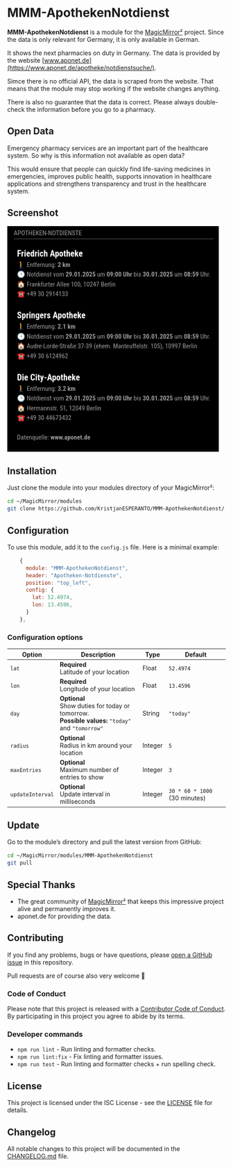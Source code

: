 # MMM-ApothekenNotdienst

**MMM-ApothekenNotdienst** is a module for the [MagicMirror²](https://github.com/MagicMirrorOrg/MagicMirror) project. Since the data is only relevant for Germany, it is only available in German.

It shows the next pharmacies on duty in Germany. The data is provided by the website [www.aponet.de](https://www.aponet.de/apotheke/notdienstsuche/).

Simce there is no official API, the data is scraped from the website. That means that the module may stop working if the website changes anything.

There is also no guarantee that the data is correct. Please always double-check the information before you go to a pharmacy.

## Open Data

Emergency pharmacy services are an important part of the healthcare system. So why is this information not available as open data?

This would ensure that people can quickly find life-saving medicines in emergencies, improves public health, supports innovation in healthcare applications and strengthens transparency and trust in the healthcare system.

## Screenshot

![screenshot](screenshot.png)

## Installation

Just clone the module into your modules directory of your MagicMirror²:

```bash
cd ~/MagicMirror/modules
git clone https://github.com/KristjanESPERANTO/MMM-ApothekenNotdienst/
```

## Configuration

To use this module, add it to the `config.js` file. Here is a minimal example:

```javascript
    {
      module: "MMM-ApothekenNotdienst",
      header: "Apotheken-Notdienste",
      position: "top_left",
      config: {
        lat: 52.4974,
        lon: 13.4596,
      }
    },
```

### Configuration options

| Option           | Description                                                                                             | Type    | Default               |
| ---------------- | ------------------------------------------------------------------------------------------------------- | ------- | --------------------- |
| `lat`            | **Required**<br>Latitude of your location                                                               | Float   | `52.4974`             |
| `lon`            | **Required**<br>Longitude of your location                                                              | Float   | `13.4596`             |
| `day`          | **Optional**<br>Show duties for today or tomorrow. <br> **Possible values:** `"today"` and `"tomorrow"` | String  | `"today"`             |
| `radius`         | **Optional**<br>Radius in km around your location                                                       | Integer | `5`                   |
| `maxEntries`     | **Optional**<br>Maximum number of entries to show                                                       | Integer | `3`                   |
| `updateInterval` | **Optional**<br>Update interval in milliseconds                                                         | Integer | `30 * 60 * 1000` (30 minutes) |

## Update

Go to the module’s directory and pull the latest version from GitHub:

```bash
cd ~/MagicMirror/modules/MMM-ApothekenNotdienst
git pull
```

## Special Thanks

- The great community of [MagicMirror²](https://github.com/MagicMirrorOrg/MagicMirror) that keeps this impressive project alive and permanently improves it.
- aponet.de for providing the data.

## Contributing

If you find any problems, bugs or have questions, please [open a GitHub issue](https://github.com/KristjanESPERANTO/MMM-ApothekenNotdienst/issues) in this repository.

Pull requests are of course also very welcome 🙂

### Code of Conduct

Please note that this project is released with a [Contributor Code of Conduct](CODE_OF_CONDUCT.md). By participating in this project you agree to abide by its terms.

### Developer commands

- `npm run lint` - Run linting and formatter checks.
- `npm run lint:fix` - Fix linting and formatter issues.
- `npm run test` - Run linting and formatter checks + run spelling check.

## License

This project is licensed under the ISC License - see the [LICENSE](LICENSE.md) file for details.

## Changelog

All notable changes to this project will be documented in the [CHANGELOG.md](./CHANGELOG.md) file.
